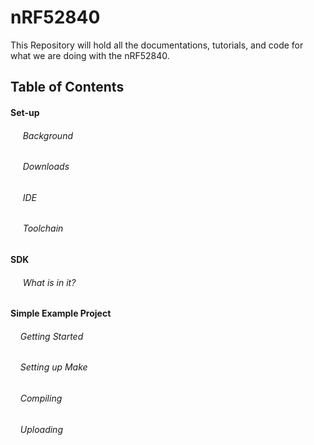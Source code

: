 # nRF52840
This Repository will hold all the documentations, tutorials, and code for what we are doing with the nRF52840.
## Table of Contents
#### Set-up
###### &nbsp;&nbsp;&nbsp;&nbsp; Background
###### &nbsp;&nbsp;&nbsp;&nbsp; Downloads
###### &nbsp;&nbsp;&nbsp;&nbsp; IDE
###### &nbsp;&nbsp;&nbsp;&nbsp; Toolchain

#### SDK
###### &nbsp;&nbsp;&nbsp;&nbsp; What is in it?

#### Simple Example Project
###### &nbsp;&nbsp;&nbsp;&nbsp;Getting Started
###### &nbsp;&nbsp;&nbsp;&nbsp;Setting up Make
###### &nbsp;&nbsp;&nbsp;&nbsp;Compiling
###### &nbsp;&nbsp;&nbsp;&nbsp;Uploading
